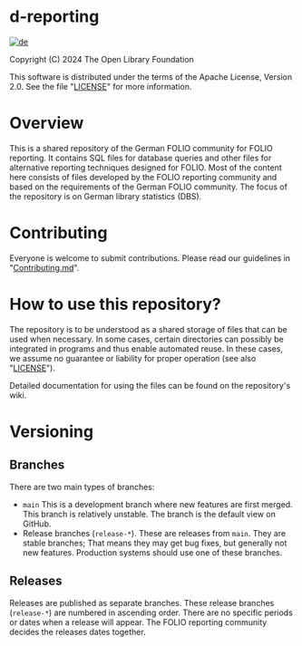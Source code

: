 # d-reporting

[![de](https://img.shields.io/badge/lang-de-blue.svg)](README.de.md)

Copyright (C) 2024 The Open Library Foundation

This software is distributed under the terms of the Apache License, Version 2.0. See the file "[LICENSE](LICENSE)" for more information.

# Overview

This is a shared repository of the German FOLIO community for FOLIO reporting. It contains SQL files for database queries and other files for alternative reporting techniques designed for FOLIO. Most of the content here consists of files developed by the FOLIO reporting community and based on the requirements of the German FOLIO community. The focus of the repository is on German library statistics (DBS).

# Contributing

Everyone is welcome to submit contributions. Please read our guidelines in "[Contributing.md](Contributing.md)".

# How to use this repository?

The repository is to be understood as a shared storage of files that can be used when necessary. In some cases, certain directories can possibly be integrated in programs and thus enable automated reuse. In these cases, we assume no guarantee or liability for proper operation (see also "[LICENSE](LICENSE)"). 

Detailed documentation for using the files can be found on the repository's wiki.

# Versioning

## Branches

There are two main types of branches:

* `main` This is a development branch where new features are first merged. This branch is relatively unstable. The branch is the default view on GitHub.
* Release branches (`release-*`). These are releases from `main`. They are stable branches; That means they may get bug fixes, but generally not new features. Production systems should use one of these branches.

## Releases

Releases are published as separate branches. These release branches (`release-*`) are numbered in ascending order. There are no specific periods or dates when a release will appear. The FOLIO reporting community decides the releases dates together.
